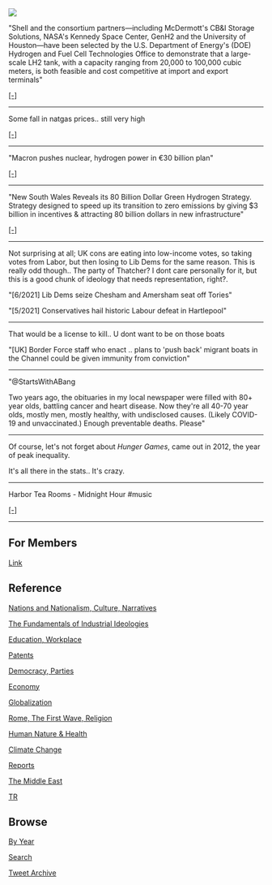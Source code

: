<img src="https://drive.google.com/uc?export=view&id=1B2wf9R7AMH1d7Vw6e2mucLbIQ5NSjir7"/>


"Shell and the consortium partners—including McDermott's CB&I Storage
Solutions, NASA's Kennedy Space Center, GenH2 and the University of
Houston—have been selected by the U.S. Department of Energy's (DOE)
Hydrogen and Fuel Cell Technologies Office to demonstrate that a
large-scale LH2 tank, with a capacity ranging from 20,000 to 100,000
cubic meters, is both feasible and cost competitive at import and
export terminals"

[[-]](https://www.wjhg.com/prnewswire/2021/10/13/shell-led-consortium-selected-by-doe-demonstrate-feasibility-large-scale-liquid-hydrogen-storage/)

---

Some fall in natgas prices.. still very high

[[-]](2019/05/stats#natgas)

---

"Macron pushes nuclear, hydrogen power in €30 billion plan"

[[-]](https://www.france24.com/en/france/20211012-macron-unveils-%E2%82%AC30-billion-investment-plan-to-re-industralise-france)

---

"New South Wales Reveals its 80 Billion Dollar Green Hydrogen
Strategy. Strategy designed to speed up its transition to zero
emissions by giving $3 billion in incentives & attracting 80 billion
dollars in new infrastructure"

[[-]](https://bit.ly/3lxJpoa)

---

Not surprising at all; UK cons are eating into low-income votes, so
taking votes from Labor, but then losing to Lib Dems for the same
reason.  This is really odd though.. The party of Thatcher? I dont
care personally for it, but this is a good chunk of ideology that
needs representation, right?.

"[6/2021] Lib Dems seize Chesham and Amersham seat off Tories"

"[5/2021] Conservatives hail historic Labour defeat in Hartlepool"

---

That would be a license to kill.. U dont want to be on those boats

"[UK] Border Force staff who enact ..  plans to 'push back' migrant boats
in the Channel could be given immunity from conviction"

---

"@StartsWithABang

Two years ago, the obituaries in my local newspaper were filled with
80+ year olds, battling cancer and heart disease. Now they're all
40-70 year olds, mostly men, mostly healthy, with undisclosed
causes. (Likely COVID-19 and unvaccinated.) Enough preventable
deaths. Please"

---

Of course, let's not forget about *Hunger Games*, came out in 2012,
the year of peak inequality.

It's all there in the stats.. It's crazy.

---

Harbor Tea Rooms - Midnight Hour \#music

[[-]](https://youtu.be/gzNU7aRvA9E)

---

## For Members

[Link](https://thirdwave-members.herokuapp.com)

## Reference

[Nations and Nationalism, Culture, Narratives](/2013/02/nations-and-nationalism.md)

[The Fundamentals of Industrial Ideologies](/2011/04/fundamentals-of-industrial-ideologies.md)

[Education, Workplace](2017/09/education-workplace.md)

[Patents](/2018/09/patents.md)

[Democracy, Parties](/2016/11/democracy.md)

[Economy](/2018/05/economy.md)

[Globalization](/2018/09/globalization.md)

[Rome, The First Wave, Religion](/2017/12/rome.md)

[Human Nature & Health](/2020/07/human-nature.md)

[Climate Change](/2018/12/climate.md)

[Reports](/2019/05/reports.md)

[The Middle East](/2019/07/middleeast.md)

[TR](../tr)

## Browse

[By Year](years.md)

[Search](search.html)

[Tweet Archive](/tweets/README.md)



